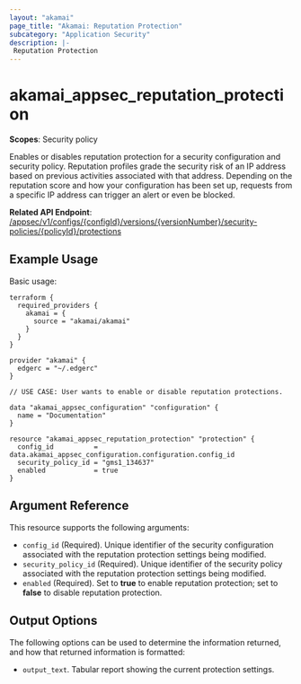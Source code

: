 ```yaml
---
layout: "akamai"
page_title: "Akamai: Reputation Protection"
subcategory: "Application Security"
description: |-
 Reputation Protection
---
```


# akamai_appsec_reputation_protection

**Scopes**: Security policy

Enables or disables reputation protection for a security configuration and security policy.
Reputation profiles grade the security risk of an IP address based on previous activities associated with that address.
Depending on the reputation score and how your configuration has been set up, requests from a specific IP address can trigger an alert or even be blocked.

**Related API Endpoint**: [/appsec/v1/configs/{configId}/versions/{versionNumber}/security-policies/{policyId}/protections](https://techdocs.akamai.com/application-security/reference/put-policy-protections)

## Example Usage

Basic usage:

```
terraform {
  required_providers {
    akamai = {
      source = "akamai/akamai"
    }
  }
}

provider "akamai" {
  edgerc = "~/.edgerc"
}

// USE CASE: User wants to enable or disable reputation protections.

data "akamai_appsec_configuration" "configuration" {
  name = "Documentation"
}

resource "akamai_appsec_reputation_protection" "protection" {
  config_id          = data.akamai_appsec_configuration.configuration.config_id
  security_policy_id = "gms1_134637"
  enabled            = true
}
```

## Argument Reference

This resource supports the following arguments:

- `config_id` (Required). Unique identifier of the security configuration associated with the reputation protection settings being modified.
- `security_policy_id` (Required). Unique identifier of the security policy associated with the reputation protection settings being modified.
- `enabled` (Required). Set to **true** to enable reputation protection; set to **false** to disable reputation protection.

## Output Options

The following options can be used to determine the information returned, and how that returned information is formatted:

- `output_text`. Tabular report showing the current protection settings.